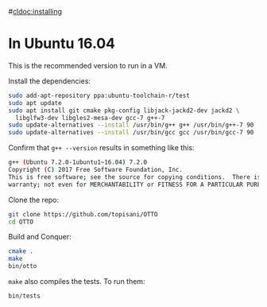 #<cldoc:installing>

# In Ubuntu 16.04
This is the recommended version to run in a VM.

Install the dependencies:
```bash
sudo add-apt-repository ppa:ubuntu-toolchain-r/test
sudo apt update
sudo apt install git cmake pkg-config libjack-jackd2-dev jackd2 \
  libglfw3-dev libgles2-mesa-dev gcc-7 g++-7
sudo update-alternatives --install /usr/bin/g++ g++ /usr/bin/g++-7 90
sudo update-alternatives --install /usr/bin/gcc gcc /usr/bin/gcc-7 90
```
Confirm that `g++ --version` results in something like this:
```bash
g++ (Ubuntu 7.2.0-1ubuntu1~16.04) 7.2.0
Copyright (C) 2017 Free Software Foundation, Inc.
This is free software; see the source for copying conditions.  There is NO
warranty; not even for MERCHANTABILITY or FITNESS FOR A PARTICULAR PURPOSE.
```

Clone the repo:
```bash
git clone https://github.com/topisani/OTTO
cd OTTO
```

Build and Conquer:
```bash
cmake .
make
bin/otto
```

`make` also compiles the tests. To run them:
```bash
bin/tests 
```
